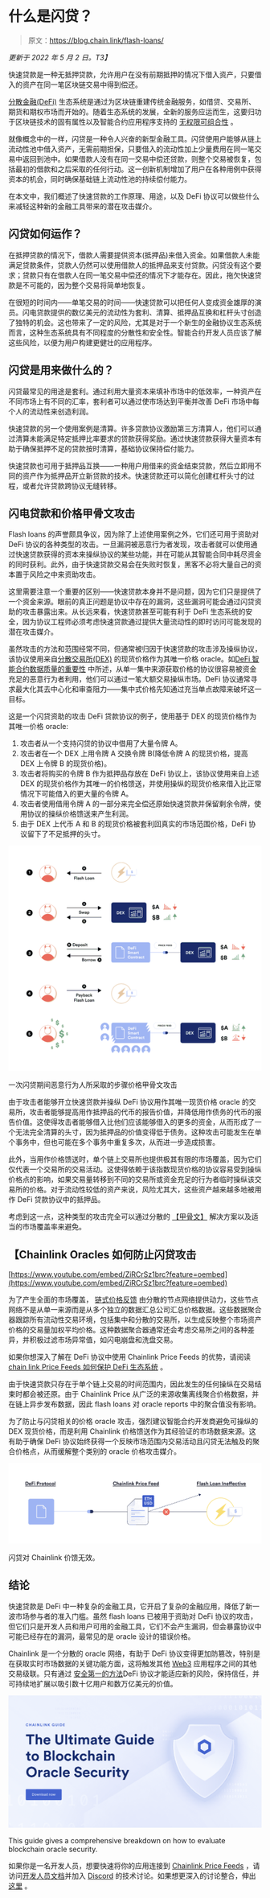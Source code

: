 # 什么是闪贷？

> 原文：<https://blog.chain.link/flash-loans/>

*更新于 2022 年 5 月 2 日。T3】*

快速贷款是一种无抵押贷款，允许用户在没有前期抵押的情况下借入资产，只要借入的资产在同一笔区块链交易中得到偿还。

[分散金融(DeFi)](https://chain.link/education/defi) 生态系统是通过为区块链重建传统金融服务，如借贷、交易所、期货和期权市场而开始的。随着生态系统的发展，全新的服务应运而生，这要归功于区块链技术的固有属性以及智能合约应用程序支持的 [无权限可组合性](https://blog.chain.link/defis-permissionless-composability-is-supercharging-innovation/) 。

就像概念中的[](https://chain.link/education/defi/yield-farming)一样，闪贷是一种令人兴奋的新型金融工具。闪贷使用户能够从链上流动性池中借入资产，无需前期担保，只要借入的流动性加上少量费用在同一笔交易中返回到池中。如果借款人没有在同一交易中偿还贷款，则整个交易被恢复，包括最初的借款和之后采取的任何行动。这一创新机制增加了用户在各种用例中获得资本的机会，同时确保基础链上流动性池的持续偿付能力。

在本文中，我们概述了快速贷款的工作原理、用途，以及 DeFi 协议可以做些什么来减轻这种新的金融工具带来的潜在攻击媒介。

## 闪贷如何运作？

在抵押贷款的情况下，借款人需要提供资本(抵押品)来借入资金。如果借款人未能满足贷款条件，贷款人仍然可以使用借款人的抵押品来支付贷款。闪贷没有这个要求；贷款只有在借款人在同一笔交易中偿还的情况下才能存在。因此，拖欠快速贷款是不可能的，因为整个交易将简单地恢复。

在很短的时间内——单笔交易的时间——快速贷款可以把任何人变成资金雄厚的演员。闪电贷款提供的数亿美元的流动性为套利、清算、抵押品互换和杠杆头寸创造了独特的机会。这也带来了一定的风险，尤其是对于一个新生的金融协议生态系统而言，这种生态系统具有不同程度的分散性和安全性。智能合约开发人员应该了解这些风险，以便为用户构建更健壮的应用程序。

## 闪贷是用来做什么的？

闪贷最常见的用途是套利。通过利用大量资本来填补市场中的低效率，一种资产在不同市场上有不同的汇率，套利者可以通过使市场达到平衡并改善 DeFi 市场中每个人的流动性来创造利润。

快速贷款的另一个使用案例是清算。许多贷款协议激励第三方清算人，他们可以通过清算未能满足特定抵押比率要求的贷款获得奖励。通过快速贷款获得大量资本有助于确保抵押不足的贷款按时清算，基础协议保持偿付能力。

快速贷款也可用于抵押品互换——一种用户用借来的资金结束贷款，然后立即用不同的资产作为抵押品开立新贷款的技术。快速贷款还可以简化创建杠杆头寸的过程，或者允许贷款跨协议无缝转移。

## 闪电贷款和价格甲骨文攻击

Flash loans 的声誉颇具争议，因为除了上述使用案例之外，它们还可用于资助对 DeFi 协议的各种类型的攻击。一旦漏洞被恶意行为者发现，攻击者就可以使用通过快速贷款获得的资本来操纵协议的某些功能，并在可能从其智能合同中耗尽资金的同时获利。此外，由于快速贷款交易会在失败时恢复，黑客不必将大量自己的资本置于风险之中来资助攻击。

这里需要注意一个重要的区别——快速贷款本身并不是问题，因为它们只是提供了一个资金来源。眼前的真正问题是协议中存在的漏洞，这些漏洞可能会通过闪贷资助的攻击暴露出来。从长远来看，快速贷款甚至可能有利于 DeFi 生态系统的安全，因为协议工程师必须考虑快速贷款通过提供大量流动性的即时访问可能发现的潜在攻击媒介。

虽然攻击的方法和范围经常不同，但通常被归因于快速贷款的攻击涉及操纵协议，该协议使用来自[分散交易所(DEX)](https://blog.chain.link/dex-decentralized-exchange/) 的现货价格作为其唯一价格 oracle。如[DeFi 智能合约数据质量的重要性](https://blog.chain.link/the-importance-of-data-quality-for-defi/) 中所述，从单一集中来源获取价格的协议很容易被资金充足的恶意行为者利用，他们可以通过一笔大额交易操纵市场。DeFi 协议通常寻求最大化其去中心化和审查阻力——集中式价格先知通过充当单点故障来破坏这一目标。

这是一个闪贷资助的攻击 DeFi 贷款协议的例子，使用基于 DEX 的现货价格作为其唯一价格 oracle:

1.  攻击者从一个支持闪贷的协议中借用了大量令牌 A。
2.  攻击者在一个 DEX 上用令牌 A 交换令牌 B(降低令牌 A 的现货价格，提高 DEX 上令牌 B 的现货价格)。
3.  攻击者将购买的令牌 B 作为抵押品存放在 DeFi 协议上，该协议使用来自上述 DEX 的现货价格作为其唯一的价格馈送，并使用操纵的现货价格来借入比正常情况下可能借入的更大量的令牌 A。
4.  攻击者使用借用令牌 A 的一部分来完全偿还原始快速贷款并保留剩余令牌，使用协议的操纵价格馈送来产生利润。
5.  由于 DEX 上代币 A 和 B 的现货价格被套利回真实的市场范围价格，DeFi 协议留下了不足抵押的头寸。



![Steps taken by a malicious actor during a flash loan price oracle attack](img/a7fcac4b9ced1ccd4460c059991086c8.png)

<figcaption id="caption-attachment-763" class="wp-caption-text">一次闪贷期间恶意行为人所采取的步骤价格甲骨文攻击</figcaption>





由于攻击者能够开立快速贷款并操纵 DeFi 协议用作其唯一现货价格 oracle 的交易所，攻击者能够提高用作抵押品的代币的报告价值，并降低用作债务的代币的报告价值。这使得攻击者能够借入比他们应该能够借入的更多的资金，从而形成了一个无法完全清算的头寸，因为抵押品的价值变得低于债务。这种攻击可能发生在单个事务中，但也可能在多个事务中重复多次，从而进一步造成损害。

此外，当用作价格馈送时，单个链上交易所也提供极其有限的市场覆盖，因为它们仅代表一个交易所的交易活动。这使得依赖于该指数现货价格的协议容易受到操纵价格点的影响，如果交易量转移到不同的交易所或资金充足的行为者临时操纵该交易所的价格。对于流动性较低的资产来说，风险尤其大，这些资产越来越多地被用作 DeFi 贷款协议中的抵押品。

考虑到这一点，这种类型的攻击完全可以通过分散的 [【甲骨文】](https://chain.link/education/blockchain-oracles) 解决方案以及适当的市场覆盖率来避免。

## 【Chainlink Oracles 如何防止闪贷攻击

[https://www.youtube.com/embed/ZiRCrSz1brc?feature=oembed](https://www.youtube.com/embed/ZiRCrSz1brc?feature=oembed)

为了产生全面的市场覆盖， [链式价格反馈](https://chain.link/data-feeds) 由分散的节点网络提供动力，这些节点网络不是从单一来源而是从多个独立的数据汇总公司汇总价格数据。这些数据聚合器跟踪所有流动性交易环境，包括集中和分散的交易所，以生成反映整个市场资产价格的交易量加权平均价格。这种数据聚合器通常还会考虑交易所之间的各种差异，并积极过滤市场异常值，如闪电崩盘和洗盘交易。

如果你想深入了解在 DeFi 协议中使用 Chainlink Price Feeds 的优势，请阅读[chain link Price Feeds 如何保护 DeFi 生态系统](https://blog.chain.link/chainlink-price-feeds-secure-defi/) 。

由于快速贷款只存在于单个链上交易的时间范围内，因此发生的任何操纵在交易结束时都会被还原。由于 Chainlink Price 从广泛的来源收集离线聚合价格数据，并在链上异步发布数据，因此 flash loans 对 oracle reports 中的聚合值没有影响。

为了防止与闪贷相关的价格 oracle 攻击，强烈建议智能合约开发商避免可操纵的 DEX 现货价格，而是利用 Chainlink 价格馈送作为其经验证的市场数据来源。这有助于确保 DeFi 协议始终获得一个反映市场范围内交易活动且闪贷无法触及的聚合价格点，从而缓解整个类别的 oracle 价格攻击媒介。



![Flash loans are ineffective against Chainlink Price Feeds](img/0c323153f83046aaeda9f6d8ce9a9b61.png)

<figcaption id="caption-attachment-764" class="wp-caption-text">闪贷对 Chainlink 价馈无效。</figcaption>





## 结论

快速贷款是 DeFi 中一种复杂的金融工具，它开启了复杂的金融应用，降低了新一波市场参与者的准入门槛。虽然 flash loans 已被用于资助对 DeFi 协议的攻击，但它们只是开发人员和用户可用的金融工具，它们不会产生漏洞，但会暴露协议中可能已经存在的漏洞，最常见的是 oracle 设计的错误价格。

Chainlink 是一个分散的 oracle 网络，有助于 DeFi 协议变得更加防篡改，特别是在获取实时市场数据的关键功能方面，这将触发其他 [Web3](https://chain.link/education/web3) 应用程序之间的其他交易级联。只有通过 [安全第一的方法](https://blog.chain.link/defi-security-best-practices/)DeFi 协议才能适应新的风险，保持信任，并可持续地扩展以吸引数十亿用户和数万亿美元的价值。

[![A clickable banner to a report detailing the Ultimate Guide to Blockchain Oracle Security](img/9ede9173a1fba83a6a8ec756c6b9e3a8.png)](https://chain.link/resources/blockchain-oracle-security)

<figcaption id="caption-attachment-3518" class="wp-caption-text">This guide gives a comprehensive breakdown on how to evaluate blockchain oracle security.</figcaption>



如果你是一名开发人员，想要快速将你的应用连接到 [Chainlink Price Feeds](https://data.chain.link/) ，请访问[开发人员文档](https://docs.chain.link/)并加入 [Discord](https://discordapp.com/invite/aSK4zew) 的技术讨论。如果想更深入的讨论整合，伸出 [这里](https://chainlinkcommunity.typeform.com/to/OYQO67EF?page=blog) 。